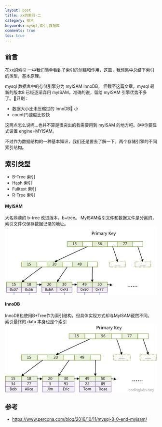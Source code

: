 ```yaml
---
layout: post
title: xx的索引·二
category: 技术
keywords: mysql,索引,数据库
comments: true
toc: true
---
```


## 前言
在xx的索引·一中我们简单看到了索引的创建和作用，这篇，我想集中总结下索引的类型，基本原理。

mysql 数据库中的存储引擎分为 myISAM InnoDB。
但截至这篇文章，mysql 最新的版本8 已经逐渐弃用 myISAM，准确的说，留给 myISAM 引擎优势不多了。只剩：

- 数据大小比未压缩过的 InnoDB 小
- count(*)速度比较快
  
这两点怎么说呢...也并不算是很突出的我需要用到 myISAM 的地方吧。8中你要显式设置 engine=MYISAM。

不过作为数据结构的一种基本知识，我们还是要去了解一下，两个存储引擎的不同索引结构。

## 索引类型
- B-Tree 索引
- Hash 索引
- Fulltext 索引
- R-Tree 索引

#### MyISAM
大名鼎鼎的 b-tree 改进版本，b+tree。
MyISAM索引文件和数据文件是分离的，索引文件仅保存数据记录的地址。
![myisam](/assets/img/trees/myisam.png)


#### InnoDB
InnoDB也使用B+Tree作为索引结构，但具体实现方式却与MyISAM截然不同。
索引最终的 data 本身也是个索引
![innodb](/assets/img/trees/innodb.png)

## 参考
- https://www.percona.com/blog/2016/10/11/mysql-8-0-end-myisam/